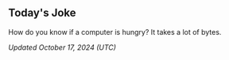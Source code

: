 ## Today's Joke
How do you know if a computer is hungry? It takes a lot of bytes.

*Updated October 17, 2024 (UTC)*
